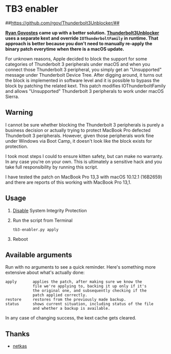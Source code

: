 # TB3 enabler #

##https://github.com/rgov/Thunderbolt3Unblocker/##

**[Ryan Govostes](https://github.com/rgov) came up with a better solution. [Thunderbolt3Unblocker](https://github.com/rgov/Thunderbolt3Unblocker) uses a separate kext and override `IOThunderboltFamily` in runtime. That approach is better because you don't need to manually re-apply the binary patch everytime when there is a macOS update.**

For unknown reasons, Apple decided to block the support for some categories of Thunderbolt 3 peripherals under macOS and when you connect those Thunderbolt 3 peripheral, you simply get an "Unsupported" message under Thunderbolt Device Tree. After digging around, it turns out the block is implemented in software level and it is possible to bypass the block by patching the related kext. This patch modifies IOThunderboltFamily and allows "Unsupported" Thunderbolt 3 peripherals to work under macOS Sierra.

## Warning ##

I cannot be sure whether blocking the Thunderbolt 3 peripherals is purely a business decision or actually trying to protect MacBook Pro defected Thunderbolt 3 peripherals. However, given those peripherals work fine under Windows via Boot Camp, it doesn't look like the block exists for protection.

I took most steps I could to ensure kitten safety, but can make no warranty. In any case you're on your own. This is ultimately a sensitive hack and you take full responsibility by running this script.

I have tested the patch on MacBook Pro 13,3 with macOS 10.12.1 (16B2659) and there are reports of this working with MacBook Pro 13,1.

## Usage ##

1. [Disable](https://developer.apple.com/library/content/documentation/Security/Conceptual/System_Integrity_Protection_Guide/ConfiguringSystemIntegrityProtection/ConfiguringSystemIntegrityProtection.html) System Integrity Protection
2. Run the script from Terminal

    ```
    tb3-enabler.py apply
    ```
    
3. Reboot

## Available arguments ##

Run with no arguments to see a quick reminder. Here's something more extensive about what's actually done:

    apply       applies the patch, after making sure we know the
                file we're applying to, backing it up only if it's
                the original one, and subsequently checking if the
                patch applied correctly.
    restore     restores from the previously made backup.
    status      shows current situation, including status of the file
                and whether a backup is available.

In any case of changing success, the kext cache gets cleared.

## Thanks ##
 
- [netkas](http://forum.netkas.org/index.php/topic,11654.msg34142.html#msg34142)
